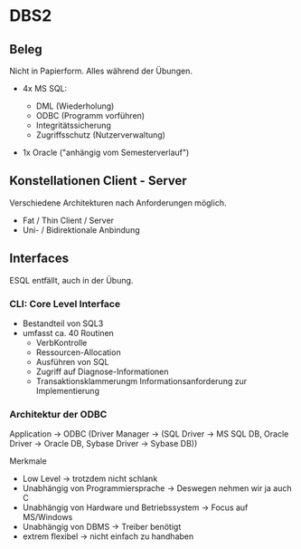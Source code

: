 # DBS2

## Beleg

Nicht in Papierform. Alles während der Übungen.

- 4x MS SQL:

  * DML (Wiederholung)
  * ODBC (Programm vorführen)
  * Integritätssicherung
  * Zugriffsschutz (Nutzerverwaltung)

- 1x Oracle ("anhängig vom Semesterverlauf")

## Konstellationen Client - Server

Verschiedene Architekturen nach Anforderungen möglich.

* Fat / Thin Client / Server
* Uni- / Bidirektionale Anbindung

## Interfaces

ESQL entfällt, auch in der Übung.

### CLI: Core Level Interface

- Bestandteil von SQL3
- umfasst ca. 40 Routinen
  * VerbKontrolle
  * Ressourcen-Allocation
  * Ausführen von SQL
  * Zugriff auf Diagnose-Informationen
  * Transaktionsklammerungm Informationsanforderung zur Implementierung
  
### Architektur der ODBC

Application -> ODBC (Driver Manager -> (SQL Driver -> MS SQL DB, Oracle Driver -> Oracle DB, Sybase Driver -> Sybase DB)) 

Merkmale
- Low Level -> trotzdem nicht schlank
- Unabhängig von Programmiersprache -> Deswegen nehmen wir ja auch C
- Unabhängig von Hardware und Betriebssystem -> Focus auf MS/Windows
- Unabhängig von DBMS -> Treiber benötigt
- extrem flexibel -> nicht einfach zu handhaben

